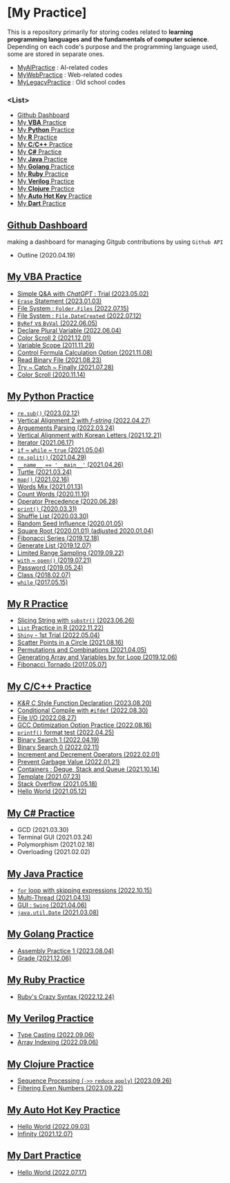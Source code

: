 # [My Practice]

This is a repository primarily for storing codes related to **learning programming languages and the fundamentals of computer science**. Depending on each code's purpose and the programming language used, some are stored in separate ones.

- [MyAIPractice](https://github.com/kimpro82/MyAIPractice) : AI-related codes
- [MyWebPractice](https://github.com/kimpro82/MyWebPractice) : Web-related codes
- [MyLegacyPractice](https://github.com/kimpro82/MyLegacyPractice) : Old school codes


### \<List>

- [Github Dashboard](#github-dashboard)
- [My **VBA** Practice](#my-vba-practice)
- [My **Python** Practice](#my-python-practice)
- [My **R** Practice](#my-r-practice)
- [My **C**/**C++** Practice](#my-cc-practice)
- [My **C#** Practice](#my-c-practice)
- [My **Java** Practice](#my-java-practice)
- [My **Golang** Practice](#my-golang-practice)
- [My **Ruby** Practice](#my-ruby-practice)
- [My **Verilog** Practice](#my-verilog-practice)
- [My **Clojure** Practice](#my-clojure-practice)
- [My **Auto Hot Key** Practice](#my-auto-hot-key-practice)
- [My **Dart** Practice](#my-dart-practice)


## [Github Dashboard](/GithubDashboard#my-python-practice---github-dashboard)

making a dashboard for managing Gitgub contributions by using `Github API`

- Outline (2020.04.19)


## [My VBA Practice](/VBA#my-vba-practice)

- [Simple Q&A with *ChatGPT* : Trial (2023.05.02)](./VBA/README.md#simple-qa-with-chatgpt--trial-20230502)
- [`Erase` Statement (2023.01.03)](./VBA/README.md#erase-statement-20230103)
- [File System : `Folder.Files` (2022.07.15)](./VBA/README.md#folder-object--files-property-20220715)
- [File System : `File.DateCreated` (2022.07.12)](./VBA/README.md#file-object--datecreated-property-20220712)
- [`ByRef` vs `ByVal` (2022.06.05)](./VBA/README.md#byref-vs-byval-20220605)
- [Declare Plural Variable (2022.06.04)](./VBA#declare-plural-variable-20220604)
- [Color Scroll 2 (2021.12.01)](./VBA/README.md#color-scroll-2-20211201)
- [Variable Scope (2011.11.29)](./VBA/README.md#variable-scope-20111129)
- [Control Formula Calculation Option (2021.11.08)](./VBA/README.md#control-formula-calculation-option-20211108)
- [Read Binary File (2021.08.23)](./VBA/README.md#read-binary-file-20210823)
- [Try ~ Catch ~ Finally (2021.07.28)](./VBA/README.md#try-catch-finally-20210728)
- [Color Scroll (2020.11.14)](./VBA/README.md#color-scroll-20201114)


## [My Python Practice](./Python#my-python-practice)

- [`re.sub()` (2023.02.12)](./Python/README.md#resub-20230212)
- [Vertical Alignment 2 with *f-string* (2022.04.27)](./Python/README.md#vertical-alignment-2-with-f-string-20220427)
- [Arguements Parsing (2022.03.24)](./Python/README.md#arguements-parsing-20220324)
- [Vertical Alignment with Korean Letters (2021.12.21)](./Python/README.md#vertical-alignment-with-korean-letters-20211221)
- [Iterator (2021.06.17)](./Python/README.md#iterator-20210617)
- [`if` ~ `while` ~ `true` (2021.05.04)](./Python/README.md#if--while--true-20210504)
- [`re.split()` (2021.04.29)](./Python/README.md#resplit-20210429)
- [`__name__ == '__main__'` (2021.04.26)](./Python/README.md#__name__--__main__-20210426)
- [Turtle (2021.03.24)](./Python/README.md#turtle-20210324)
- [`map()` (2021.02.16)](./Python/README.md#map-20210216)
- [Words Mix (2021.01.13)](./Python/README.md#words-mix-20210113)
- [Count Words (2020.11.10)](./Python/README.md#count-words-20201110)
- [Operator Precedence (2020.06.28)](./Python/README.md#operator-precedence-20200628)
- [`print()` (2020.03.31)](./Python/README.md#print-20200331)
- [Shuffle List (2020.03.30)](./Python/README.md#shuffle-list-20200330)
- [Random Seed Influence (2020.01.05)](./Python/README.md#random-seed-influence-20200105)
- [Square Root (2020.01.01) (adjusted 2020.01.04)](./Python/README.md#square-root-20200101)
- [Fibonacci Series (2019.12.18)](./Python/README.md#fibonacci-series-20191218)
- [Generate List (2019.12.07)](./Python/README.md#generate-list-20191207)
- [Limited Range Sampling (2019.09.22)](./Python/README.md#limited-range-sampling-20190922)
- [`with` ~ `open()` (2019.07.21)](./Python/README.md#with--open-20190721)
- [Password (2019.05.24)](./Python/README.md#password-20190524)
- [Class (2018.02.07)](./Python/README.md#class-20180207)
- [`while` (2017.05.15)](./Python/README.md#while-20170515)


## [My R Practice](R/README.md#my-r-practice)

- [Slicing String with `substr()` (2023.06.26)](./R/README.md#slicing-string-with-substr-20230626)
- [`List` Practice in R (2022.11.22)](./R/README.md#list-in-r-20221122)
- [`Shiny` - 1st Trial (2022.05.04)](./R/README.md#shiny---1st-trial-20220504)
- [Scatter Points in a Circle (2021.08.16)](./R/README.md#scatter-points-in-a-circle-20210816)
- [Permutations and Combinations (2021.04.05)](./R/README.md#permutations-and-combinations-20210405)
- [Generating Array and Variables by for Loop (2019.12.06)](./R/README.md#generating-array-and-variables-by-for-loop-20191206)
- [Fibonacci Tornado (2017.05.07)](./R/README.md#fibonacci-tornado-20170507)


## [My C/C++ Practice](/C&Cpp/README.md#my-cc-practice)

- [*K&R C* Style Function Declaration (2023.08.20)](/C&Cpp/README.md#kr-c-style-function-declaration-20230820)
- [Conditional Compile with `#ifdef` (2022.08.30)](/C&Cpp/README.md#conditional-compile-with-ifdef-20220830)
- [File I/O (2022.08.27)](/C&Cpp/README.md#file-io-20220827)
- [GCC Optimization Option Practice (2022.08.16)](/C&Cpp/README.md#gcc-optimization-option-practice-20220816)
- [`printf()` format test (2022.04.25)](/C&Cpp/README.md#printf-format-test-20220425)
- [Binary Search 1 (2022.04.19)](/C&Cpp/README.md#binary-search-1-20220419)
- [Binary Search 0 (2022.02.11)](/C&Cpp/README.md#binary-search-0-20220211)
- [Increment and Decrement Operators (2022.02.01)](/C&Cpp/README.md#increment-and-decrement-operators-20220201)
- [Prevent Garbage Value (2022.01.21)](/C&Cpp/README.md#prevent-garbage-value-20220121)
- [Containers : Deque, Stack and Queue (2021.10.14)](/C&Cpp/README.md#containers--deque-stack-and-queue-20211014)
- [Template (2021.07.23)](/C&Cpp/README.md#template-20210723)
- [Stack Overflow (2021.05.18)](/C&Cpp/README.md#stack-overflow-20210518)
- [Hello World (2021.05.12)](/C&Cpp/README.md#hello-world-20210512)


## [My C# Practice](/CSharp#my-c-practice)

- GCD (2021.03.30)
- Terminal GUI (2021.03.24)
- Polymorphism (2021.02.18)
- Overloading (2021.02.02)


## [My Java Practice](/Java#my-java-practice)

- [`for` loop with skipping expressions (2022.10.15)](./Java/README.md#for-loop-with-skipping-expressions-20221015)
- [Multi-Thread (2021.04.13)](./Java/README.md#multi-thread-20210413)
- [GUI : `Swing` (2021.04.06)](./Java/README.md#gui--swing-20210406)
- [`java.util.Date` (2021.03.08)](./Java/README.md#javautildate-20210308)


## [My Golang Practice](./Golang/)

- [Assembly Practice 1 (2023.08.04)](./Golang/README.md#assembly-practice-1-20230804)
- [Grade (2021.12.06)](./Golang/README.md#grade-20211206)


## [My Ruby Practice](./Ruby/)

- [Ruby's Crazy Syntax (2022.12.24)](./Ruby/README.md#rubys-crazy-syntax-20221224)


## [My Verilog Practice](/Verilog#my-verilog-practice)

- [Type Casting (2022.09.06)](/Verilog#type-casting-20220906)
- [Array Indexing (2022.09.06)](/Verilog#array-indexing-20220906)


## [My Clojure Practice](/Clojure/)

- [Sequence Processing (`->>` `reduce` `apply`) (2023.09.26)](/Clojure/README.md#sequence-processing---reduce-apply-20230926)
- [Filtering Even Numbers (2023.09.22)](/Clojure/README.md#filtering-even-numbers-20230922)


## [My Auto Hot Key Practice](/AutoHotKey#my-auto-hot-key-practice)

- [Hello World (2022.09.03)](/AutoHotKey#hello-world-20220903)
- [Infinity (2021.12.07)](/AutoHotKey#infinity-20211207)


## [My Dart Practice](/Dart#my-dart-practice)

- [Hello World (2022.07.17)](/Dart#hello-world-20220717)
